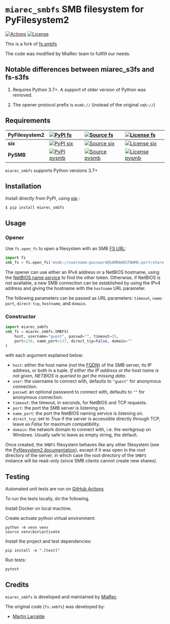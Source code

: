 # `miarec_smbfs` SMB filesystem for PyFilesystem2

[![Actions](https://img.shields.io/github/actions/workflow/status/miarec/miarec_smbfs/test_and_release.yml?branch=master&logo=github&style=flat-square&maxAge=300)](https://github.com/miarec/miarec_smbfs/actions)
[![License](https://img.shields.io/pypi/l/fs.smbfs.svg?style=flat-square&maxAge=300)](https://choosealicense.com/licenses/mit/)


This is a fork of [fs.smbfs](https://github.com/althonos/fs.smbfs)

The code was modified by MiaRec team to fullfill our needs.

## Notable differences between miarec_s3fs and fs-s3fs

1. Requires Python 3.7+. A support of older version of Python was removed.

2. The opener protocol prefix is `msmb://` (instead of the original `smb://`)


## Requirements

| **PyFilesystem2** | [![PyPI fs](https://img.shields.io/pypi/v/fs.svg?maxAge=300&style=flat-square)](https://pypi.python.org/pypi/fs) | [![Source fs](https://img.shields.io/badge/source-GitHub-303030.svg?maxAge=36000&style=flat-square)](https://github.com/PyFilesystem/pyfilesystem2) | [![License fs](https://img.shields.io/pypi/l/fs.svg?maxAge=36000&style=flat-square)](https://choosealicense.com/licenses/mit/) |
|:-|:-|:-|:-|
| **six** | [![PyPI six](https://img.shields.io/pypi/v/six.svg?maxAge=300&style=flat-square)](https://pypi.python.org/pypi/six) | [![Source six]( https://img.shields.io/badge/source-GitHub-303030.svg?maxAge=36000&style=flat-square )]( https://github.com/benjaminp/six) | [![License six](https://img.shields.io/pypi/l/six.svg?maxAge=36000&style=flat-square)](https://choosealicense.com/licenses/mit/) |
| **PySMB** | [![PyPI pysmb](https://img.shields.io/pypi/v/pysmb.svg?maxAge=300&style=flat-square)](https://pypi.python.org/pypi/pysmb) | [![Source pysmb]( https://img.shields.io/badge/source-GitHub-303030.svg?maxAge=36000&style=flat-square )]( https://github.com/miketeo/pysmb) | [![License pysmb](https://img.shields.io/pypi/l/pysmb.svg?maxAge=36000&style=flat-square)](https://choosealicense.com/licenses/zlib/) |

`miarec_smbfs` supports Python versions 3.7+ 

## Installation

Install directly from PyPI, using [pip](https://pip.pypa.io/) :

```console
$ pip install miarec_smbfs
```

## Usage

### Opener

Use `fs.open_fs` to open a filesystem with an SMB [FS
URL](https://pyfilesystem2.readthedocs.io/en/latest/openers.html):

```python
import fs
smb_fs = fs.open_fs('msmb://username:password@SAMBAHOSTNAME:port/share')
```

The opener can use either an IPv4 address or a NetBIOS hostname, using the
[NetBIOS name service](https://en.wikipedia.org/wiki/NetBIOS#Name_service) to
find the other token. Otherwise, if NetBIOS is not available, a new SMB
connection can be established by using the IPv4 address and giving the
hostname with the `hostname` URL parameter.

The following parameters can be passed as URL parameters: `timeout`,
`name-port`, `direct-tcp`, `hostname`, and `domain`.


### Constructor

```python
import miarec_smbfs
smb_fs = miarec_smbfs.SMBFS(
    host, username="guest", passwd="", timeout=15,
    port=139, name_port=137, direct_tcp=False, domain=""
)
```

with each argument explained below:

- `host`: either the host name (*not* the [FQDN](https://en.wikipedia.org/wiki/Fully_qualified_domain_name))
  of the SMB server, its IP address, or both in a tuple.
  *If either the IP address or the host name is not given, NETBIOS is queried to get the missing data.*
- `user`: the username to connect with, defaults to `"guest"` for anonymous
  connection.
- `passwd`: an optional password to connect with, defaults to `""` for
  anonymous connection.
- `timeout`: the timeout, in seconds, for NetBIOS and TCP requests.
- `port`: the port the SMB server is listening on.
- `name_port`: the port the NetBIOS naming service is listening on.
- `direct_tcp`: set to *True* if the server is accessible directly
  through TCP, leave as *False* for maximum compatibility.
- `domain`: the network domain to connect with, i.e. the workgroup on
  Windows. Usually safe to leave as empty string, the default.

Once created, the `SMBFS` filesystem behaves like any other filesystem
(see the [Pyfilesystem2 documentation](https://pyfilesystem2.readthedocs.io)),
except if it was open in the root directory of the server, in which case the
root directory of the `SMBFS` instance will be read-only (since SMB clients
cannot create new shares).

## Testing

Automated unit tests are run on [GitHub Actions](https://github.com/miarec/miarec_smbfs/actions)

To run the tests locally, do the following.

Install Docker on local machine.

Create activate python virtual environment:

    python -m vevn venv
    source venv\bin\activate

Install the project and test dependencies:

    pip install -e ".[test]"

Run tests:

    pytest

## Credits

`miarec_smbfs` is developed and maintained by [MiaRec](https://www.miarec.com)

The original code (`fs.smbfs`) was developed by:
- [Martin Larralde](https://github.com/althonos)

